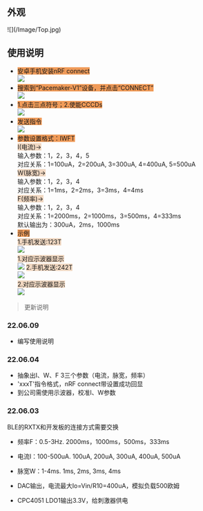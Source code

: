 ## 外观
 <div alihn="center"> ![](/Image/Top.jpg)</div>

## 使用说明
- <font style="background: #F09B59">安卓手机安装nRF connect </font>   
![](/Image/app.jpg#pic_center)
- <font style="background: #F09B59">搜索到“Pacemaker-V1”设备，并点击“CONNECT” </font>   
![](/Image/search.jpg#pic_center)  
- <font style="background: #F09B59">1.点击三点符号；2.使能CCCDs</font>   
![](/Image/CCCD.jpg#pic_center) 
- <font style="background: #F09B59">发送指令</font>   
![](/Image/RX.jpg#pic_center) 
- <font style="background: #F09B59">参数设置格式：IWFT</font>   
<font style="background: #F0D7C1">I(电流)-></font>      
输入参数：1，2，3，4，5  
对应关系：1=100uA，2=200uA, 3=300uA, 4=400uA, 5=500uA  
<font style="background: #F0D7C1">W(脉宽)-></font>     
输入参数：1，2，3，4  
对应关系：1=1ms，2=2ms，3=3ms，4=4ms  
<font style="background: #F0D7C1">F(频率)-></font>     
输入参数：1，2，3，4  
对应关系：1=2000ms，2=1000ms，3=500ms，4=333ms  
默认输出为：300uA，2ms，1000ms
- <font style="background: #F09B59">示例</font>  
<font style="background: #F0D7C1">1.手机发送:123T</font>         
![](/Image/123T.jpg#pic_center)     
<font style="background: #F0D7C1">1.对应示波器显示</font>       
![](/Image/tek123T.bmp#pic_center)
<font style="background: #F0D7C1">2.手机发送:242T</font>         
![](/Image/242T.jpg#pic_center)  
<font style="background: #F0D7C1">2.对应示波器显示</font>       
![](/Image/tek242T.bmp#pic_center)  




> 更新说明
### 22.06.09
- 编写使用说明

### 22.06.04
- 抽象出I、W、F 3三个参数（电流，脉宽，频率）
- 'xxxT'指令格式，nRF connect带设置成功回显
- 到公司需使用示波器，校准I、W参数

### 22.06.03
BLE的RXTX和开发板的连接方式需要交换
- 频率F：0.5-3Hz. 2000ms，1000ms，500ms，333ms
- 电流I：100-500uA. 100uA, 200uA, 300uA, 400uA, 500uA
- 脉宽W：1-4ms. 1ms, 2ms, 3ms, 4ms

- DAC输出，电流最大Io=Vin/R10=400uA，模拟负载500欧姆
- CPC4051 LDO1输出3.3V，给刺激器供电

